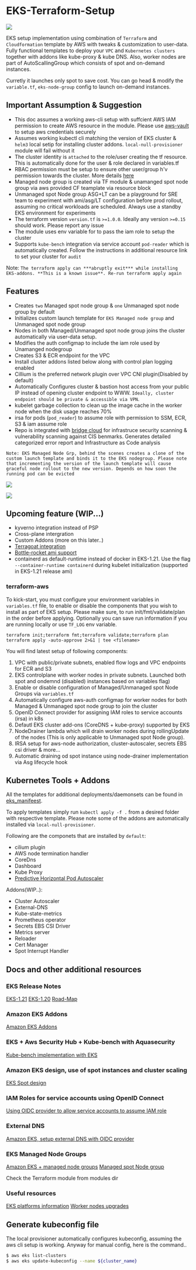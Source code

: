 # EKS-Terraform-Setup

![](pics/EKS-Traefik-Ingress.png)

EKS setup implementation  using combination of `Terraform` and `Cloudformation` template by AWS with tweaks & customization to user-data. Fully functional templates to deploy your `VPC` and `Kubernetes clusters` together with addons like kube-proxy & kube DNS. Also, worker nodes are part of AutoScallingGroup which consists of spot and on-demand instances.

Curretly it launches only spot to save cost. You can go head & modify the `variable.tf`, `eks-node-group` config to launch on-demand instances.

## Important Assumption & Suggestion

- This doc assumes a working aws-cli setup with suffcient AWS IAM permission to create AWS resource in the module. Please use [aws-vault](https://github.com/99designs/aws-vault) to setup aws credentials securely
- Assumes working kubectl cli matching the version of EKS cluster &  `helm3` local setip for installing cluster addons. `local-null-provisioner` module will fail without it
- The cluster identity is `attached` to the role/user creating the tf resource. This is automatically done for the user & role declared in variables.tf
- RBAC permission must be setup to ensure other user/group h'v permission towards the cluster. More details [here](https://docs.aws.amazon.com/eks/latest/userguide/add-user-role.html)
- Managed node group is created via TF module & unamanged spot node group via aws provided CF teamplate via resource block
- Unmanaged spot Node group ASG+LT can be a playground for SRE team to experiment with ami/asg/LT configuration before prod rollout, assuming no critical workloads are scheduled. Always use a standby EKS environment for experiments
- The terraform version `version.tf` is `>=1.0.0`. Ideally any version `>=0.15` should work. Please report any issue
- The module uses env variable for to pass the iam role to setup the cluster
- Supports `kube-bench` integration via service account `pod-reader` which is automatically created. Follow the instructions in additional resource link to set your cluster for `audit`

Note: `The terraform apply can ***abruptly exit*** while installing EKS-addons. **This is a known issue**. Re-run terraform apply again`

## Features

- Creates `two` Managed spot node group & `one` Unmanaged spot node group by default
- Initializes custom launch template for `EKS Managed node group` and Unmanaged spot node group
- Nodes in both Managed/Unmanaged spot node group joins the cluster automatically via user-data setup.
- Modifies the auth configmap to include the iam role used by Unamanged nodegroup
- Creates S3 & ECR endpoint for the VPC
- Install cluster addons listed below along with control plan logging enabled
- Cillium is the preferred network plugin over VPC CNI plugin(Disabled by default)
- Automatically Configures cluster & bastion host access from your public IP instead of opening cluster endpoint to WWW. `Ideally, cluster endpoint should be private & accessible via VPN`.
- kubelet garbage collection to clean up the image cache in the worker node when the disk usage reaches 70%
- irsa for pods (`pod_reader`) to assume role with permission to SSM, ECR, S3 & iam assume role
- Repo is integrated with [bridge cloud](https://bridgecrew.io/blog/infrastructure-security-at-scale-with-bridgecrew-for-terraform-cloud/) for infrastruce security scanning & vulnerability scanning against CIS benmarks. Generates detailed categorized error report and Infrastructure as Code analysis

`Note: EKS Managed Node Grp, behind the scenes creates a clone of the custom launch template and binds it to the EKS nodegroup. Please note that incrementing the version of the launch template will cause graceful node rollout to the new version. Depends on how soon the running pod can be evicted`

![](pics/code-analysis.png)

![](pics/bridgeCrew.png)

## Upcoming feature (WIP...)

- kyverno integration instead of PSP
- Cross-plane intergration
- Custom Addons (more on this later..)
- [Terragoat integration](https://bridgecrew.io/blog/terragoat-open-source-infrastructure-code-security-training-project-terraform/)
- [Bottle-rocket ami support](https://aws.amazon.com/blogs/opensource/getting-started-with-bottlerocket-on-aws-graviton2/)
- containerd as default-runtime instead of docker in EKS-1.21. Use the flag `--container-runtime containerd` during kubelet initialization (supported in EKS-1.21 release ami)

### terraform-aws

To kick-start, you must configure your environment variables in `variables.tf` file, to enable or disable the components that you wish to install as part of EKS setup. Please make sure, to run init/fmt/validate/plan in the order before applying. Optionally you can save run information if you are running locally or use `TF_LOG` env variable.
```
terraform init;terraform fmt;terraform validate;terraform plan
terraform apply -auto-approve 2>&1 | tee <filename>
```

You will find latest setup of following components:

1. VPC with public/private subnets, enabled flow logs and VPC endpoints for ECR and S3
2. EKS controlplane with worker nodes in private subnets. Launched both spot and ondemnd (disabled) instances based on variables flag)
3. Enable or disable configuration of Managed/Unmanaged spot Node Groups via `variables.tf`
4. Automatically configure aws-auth configmap for worker nodes for both Managed & Unmanaged spot node group to join the cluster
5. OpenID Connect provider for assigning IAM roles to service accounts (irsa) in k8s
6. Defautl EKS cluster add-ons (CoreDNS + kube-proxy) supported by EKS
7. NodeDrainer lambda which will drain worker nodes during rollingUpdate of the nodes (This is only applicable to Unmanaged spot Node group).
8. IRSA setup for aws-node authorization, cluster-autoscaler, secrets EBS csi driver & more...
9. Automatic draining od spot instance using node-drainer implementation via Asg lifecycle hook

## Kubernetes Tools + Addons

All the templates for additional deployments/daemonsets can be found in [eks_manifeest](./eks_manifeest/).

To apply templates simply run `kubectl apply -f .` from a desired folder with respective template. Please note some of the addons are automatically installed via `local-null-provisioner`.

Following are the componets that are installed by `default`:

* cilium plugin
* AWS node termination handler
* CoreDns
* Dashboard
* Kube Proxy
* [Predictive Horizontal Pod Autoscaler](https://predictive-horizontal-pod-autoscaler.readthedocs.io/en/latest/user-guide/getting-started/)

Addons(WIP..):

* Cluster Autoscaler
* External-DNS
* Kube-state-metrics
* Prometheus operator
* Secrets EBS CSI Driver
* Metrics server
* Reloader
* Cert Manager
* Spot Interrupt Handler

## Docs and other additional resources

### EKS Release Notes

[EKS-1.21](https://aws.amazon.com/blogs/containers/amazon-eks-1-21-released/)
[EKS-1.20](https://aws.amazon.com/blogs/containers/amazon-eks-1-20-released/)
[Road-Map](https://github.com/aws/containers-roadmap/issues)

### Amazon EKS Addons
[Amazon EKS Addons](https://aws.amazon.com/blogs/containers/introducing-amazon-eks-add-ons/)

### EKS + Aws Security Hub + Kube-bench with Aquasecurity

[Kube-bench implementation with EKS](https://www.youtube.com/watch?v=dAWCbKVLOTU)

### Amazon EKS design, use of spot instances and cluster scaling

[EKS Spot design](https://aws.amazon.com/blogs/compute/cost-optimization-and-resilience-eks-with-spot-instances/)

### IAM Roles for service accounts using OpenID Connect

[Using OIDC provider to allow service accounts to assume IAM role](https://aws.amazon.com/blogs/opensource/introducing-fine-grained-iam-roles-service-accounts/)

### External DNS

[Amazon EKS, setup external DNS with OIDC provider](https://github.com/kubernetes-sigs/external-dns/blob/master/docs/tutorials/aws.md)

### EKS Managed Node Groups

[Amazon EKS + managed node groups](https://aws.amazon.com/blogs/containers/catching-up-with-managed-node-groups-in-amazon-eks/)
[Managed spot Node group](https://aws.amazon.com/blogs/containers/amazon-eks-now-supports-provisioning-and-managing-ec2-spot-instances-in-managed-node-groups/)

Check the Terraform module from modules dir

### Useful resources

[EKS platforms information](https://docs.aws.amazon.com/eks/latest/userguide/platform-versions.html)
[Worker nodes upgrades](https://docs.aws.amazon.com/eks/latest/userguide/update-stack.html)

## Generate kubeconfig file

The local provisioner automatically configures kubeconfig, assuming the aws cli setup is working. Anyway for manual config, here is the command..

```bash
$ aws eks list-clusters
$ aws eks update-kubeconfig --name ${cluster_name}
```
